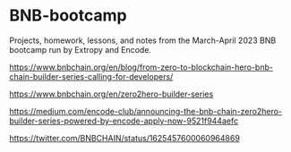 # BNB-bootcamp
Projects, homework, lessons, and notes from the March-April 2023 BNB bootcamp run by Extropy and Encode.

https://www.bnbchain.org/en/blog/from-zero-to-blockchain-hero-bnb-chain-builder-series-calling-for-developers/

https://www.bnbchain.org/en/zero2hero-builder-series

https://medium.com/encode-club/announcing-the-bnb-chain-zero2hero-builder-series-powered-by-encode-apply-now-9521f944aefc

https://twitter.com/BNBCHAIN/status/1625457600060964869
